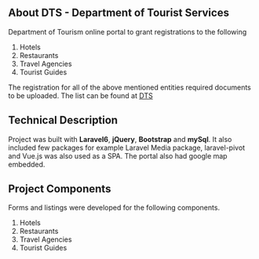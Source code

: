 ## About DTS - Department of Tourist Services

Department of Tourism online portal to grant registrations to the following 
1. Hotels
2. Restaurants
3. Travel Agencies
4. Tourist Guides

The registration for all of the above mentioned entities required documents to be uploaded. The list can be found at [DTS](https://tourism.punjab.gov.pk/services)

## Technical Description

Project was built with **Laravel6**, **jQuery**, **Bootstrap** and **mySql**. It also included few packages for example Laravel Media package, laravel-pivot and Vue.js was also used as a SPA. The portal also had google map embedded. 

## Project Components
Forms and listings were developed for the following components.

1. Hotels
2. Restaurants
3. Travel Agencies
4. Tourist Guides
